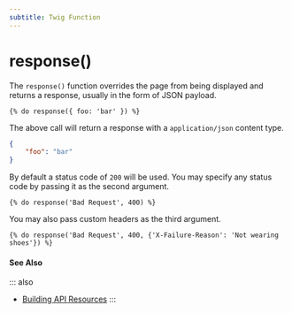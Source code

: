 ```yaml
---
subtitle: Twig Function
---
```

# response()

The `response()` function overrides the page from being displayed and returns a response, usually in the form of JSON payload.

```twig
{% do response({ foo: 'bar' }) %}
```

The above call will return a response with a `application/json` content type.

```json
{
    "foo": "bar"
}
```

By default a status code of `200` will be used. You may specify any status code by passing it as the second argument.

```twig
{% do response('Bad Request', 400) %}
```

You may also pass custom headers as the third argument.

```twig
{% do response('Bad Request', 400, {'X-Failure-Reason': 'Not wearing shoes'}) %}
```

<!--
## resource()

The `resource()` function converts a resource to a consistent response type and should be used when handling models or collections.

```twig
{% do response(resource(model)) %}
```

All data returned will be wrapped in the **data** attribute automatically or if placed there explicitly. Wrapping the response provides a consistent interface.

```json
{
    "data": {}
}
```

If a resource support pagination, the output will be specially crafted to include a **links** and **meta** attribute.

```json
{
    "data": {},
    "links": {
        "first": "...",
        "last": "...",
        "prev": "...",
        "next": "..."
    },
    "meta": {}
}
```

Resources are resolved using a resolver that developers can use to customize their output. It's possible to construct a response with multiple resource resolvers.

```twig
{% do response({
    user: resource(user),
    posts: resource(user.posts)
}) %}
```
-->

#### See Also

::: also
* [Building API Resources](../../cms/resources/building-apis.md)
:::
